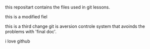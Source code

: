 this repositart contains the files used in git lessons.



this is a modified fiel

this is a third change
 git is aversion controle system that avoinds the problems with 'final doc'.

 i love github